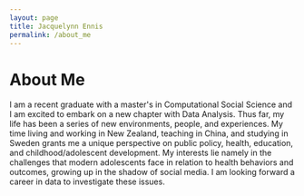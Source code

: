 ```yaml
---
layout: page
title: Jacquelynn Ennis
permalink: /about_me
---
```


<h1>About Me</h1>

<p>
  I am a recent graduate with a master's in Computational Social Science and I am excited to embark on a new chapter with Data Analysis. Thus far, my life has been a series of new environments, people, and experiences. My time living and working in New Zealand, teaching in China, and studying in Sweden grants me a unique perspective on public policy, health, education, and childhood/adolescent development. My interests lie namely in the challenges that modern adolescents face in relation to health behaviors and outcomes, growing up in the shadow of social media. I am looking forward a career in data to investigate these issues.
</p>
